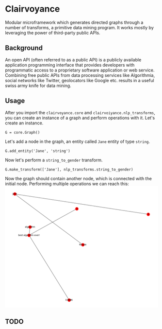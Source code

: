 # Clairvoyance
Modular microframework which generates directed graphs through a number of transforms, a primitive data mining program. It works mostly by leveraging the power of third-party public APIs.

## Background
An open API (often referred to as a public API) is a publicly available application programming interface that provides developers with programmatic access to a proprietary software application or web service. Combining free public APIs from data processing services like Algorithmia, social networks like Twitter, geolocators like Google etc. results in a useful swiss army knife for data mining.

## Usage
After you import the `clairvoyance.core` and `clairvoiyance.nlp_transforms`, you can create an instance of a graph and perform operations with it. Let's create an instance.
```
G = core.Graph()
```
Let's add a node in the graph, an entity called `Jane` entity of type `string`.
```
G.add_entity('Jane', 'string')
```
Now let's perform a `string_to_gender` transform.
```
G.make_transform(['Jane'], nlp_transforms.string_to_gender)
```
Now the graph should contain another node, which is connected with the initial node. Performing multiple operations we can reach this:
![Demo](https://github.com/paubric/python-clairvoyance/blob/master/Figure_2.png)
## TODO
